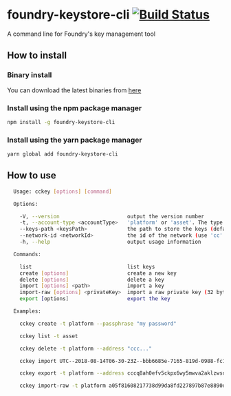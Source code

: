 # foundry-keystore-cli [![Build Status](https://travis-ci.org/CodeChain-io/foundry-keystore-cli.svg?branch=master)](https://travis-ci.org/CodeChain-io/foundry-keystore-cli)

A command line for Foundry's key management tool

## How to install

### Binary install

You can download the latest binaries from [here](https://github.com/CodeChain-io/foundry-keystore-cli/releases/tag/0.1.1)

### Install using the npm package manager

```sh
npm install -g foundry-keystore-cli
```

### Install using the yarn package manager

```sh
yarn global add foundry-keystore-cli
```

## How to use

```sh
  Usage: cckey [options] [command]

  Options:

    -V, --version                      output the version number
    -t, --account-type <accountType>   'platform' or 'asset'. The type of the key (default: platform)
    --keys-path <keysPath>             the path to store the keys (default: keystore.db)
    --network-id <networkId>           the id of the network (use 'cc' for mainnet, use 'wc' for corgi) (default: cc)
    -h, --help                         output usage information

  Commands:

    list                               list keys
    create [options]                   create a new key
    delete [options]                   delete a key
    import [options] <path>            import a key
    import-raw [options] <privateKey>  import a raw private key (32 byte hexadecimal string)
    export [options]                   export the key

  Examples:

    cckey create -t platform --passphrase "my password"

    cckey list -t asset

    cckey delete -t platform --address "ccc..."

    cckey import UTC--2018-08-14T06-30-23Z--bbb6685e-7165-819d-0988-fc1a7d2d0523 -t platform --passphrase "satoshi"

    cckey export -t platform --address cccq8ah0efv5ckpx6wy5mwva2aklzwsdw027sqfksrr --passphrase "satoshi"

    cckey import-raw -t platform a05f81608217738d99da8fd227897b87e8890d3c9159b559c7c8bbd408e5fb6e --passphrase "satoshi"
```
